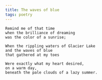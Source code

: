 ```yaml
---
title: The waves of blue
tags: poetry
---
```


    Remind me of that time
    when the brilliance of dreaming
    was the color of a sunrise;

    When the rippling waters of Glacier Lake
    and the waves of blue
    that gathered at my toes

    Were exactly what my heart desired,
    on a warm day,
    beneath the pale clouds of a lazy summer.


